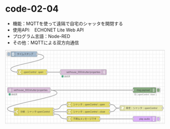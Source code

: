 # code-02-04
- 機能：MQTTを使って遠隔で自宅のシャッタを開閉する
- 使用API:　ECHONET Lite Web API
- プログラム言語：Node-RED
- その他：MQTTによる双方向通信

![image](https://github.com/foobarbazfred/ProgrammingExamples/blob/main/code-02-04/code-02-04_flow.png)
